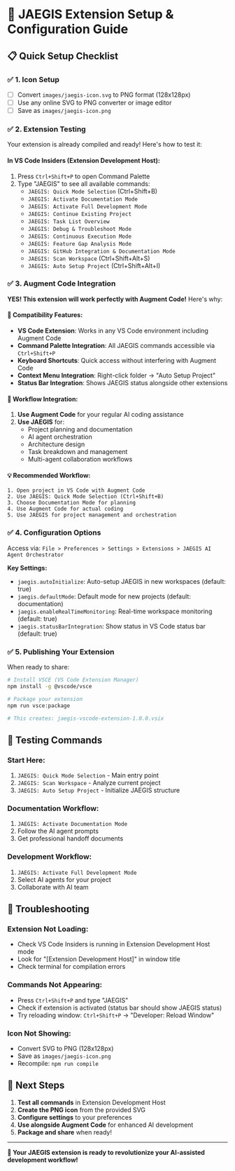 # 🚀 JAEGIS Extension Setup & Configuration Guide

## 📋 **Quick Setup Checklist**

### ✅ **1. Icon Setup**
- [ ] Convert `images/jaegis-icon.svg` to PNG format (128x128px)
- [ ] Use any online SVG to PNG converter or image editor
- [ ] Save as `images/jaegis-icon.png`

### ✅ **2. Extension Testing**
Your extension is already compiled and ready! Here's how to test it:

#### **In VS Code Insiders (Extension Development Host):**
1. Press `Ctrl+Shift+P` to open Command Palette
2. Type "JAEGIS" to see all available commands:
   - `JAEGIS: Quick Mode Selection` (Ctrl+Shift+B)
   - `JAEGIS: Activate Documentation Mode`
   - `JAEGIS: Activate Full Development Mode`
   - `JAEGIS: Continue Existing Project`
   - `JAEGIS: Task List Overview`
   - `JAEGIS: Debug & Troubleshoot Mode`
   - `JAEGIS: Continuous Execution Mode`
   - `JAEGIS: Feature Gap Analysis Mode`
   - `JAEGIS: GitHub Integration & Documentation Mode`
   - `JAEGIS: Scan Workspace` (Ctrl+Shift+Alt+S)
   - `JAEGIS: Auto Setup Project` (Ctrl+Shift+Alt+I)

### ✅ **3. Augment Code Integration**

**YES! This extension will work perfectly with Augment Code!** Here's why:

#### **🤝 Compatibility Features:**
- **VS Code Extension**: Works in any VS Code environment including Augment Code
- **Command Palette Integration**: All JAEGIS commands accessible via `Ctrl+Shift+P`
- **Keyboard Shortcuts**: Quick access without interfering with Augment Code
- **Context Menu Integration**: Right-click folder → "Auto Setup Project"
- **Status Bar Integration**: Shows JAEGIS status alongside other extensions

#### **🔄 Workflow Integration:**
1. **Use Augment Code** for your regular AI coding assistance
2. **Use JAEGIS** for:
   - Project planning and documentation
   - AI agent orchestration
   - Architecture design
   - Task breakdown and management
   - Multi-agent collaboration workflows

#### **💡 Recommended Workflow:**
```
1. Open project in VS Code with Augment Code
2. Use JAEGIS: Quick Mode Selection (Ctrl+Shift+B)
3. Choose Documentation Mode for planning
4. Use Augment Code for actual coding
5. Use JAEGIS for project management and orchestration
```

### ✅ **4. Configuration Options**

Access via: `File > Preferences > Settings > Extensions > JAEGIS AI Agent Orchestrator`

**Key Settings:**
- `jaegis.autoInitialize`: Auto-setup JAEGIS in new workspaces (default: true)
- `jaegis.defaultMode`: Default mode for new projects (default: documentation)
- `jaegis.enableRealTimeMonitoring`: Real-time workspace monitoring (default: true)
- `jaegis.statusBarIntegration`: Show status in VS Code status bar (default: true)

### ✅ **5. Publishing Your Extension**

When ready to share:
```bash
# Install VSCE (VS Code Extension Manager)
npm install -g @vscode/vsce

# Package your extension
npm run vsce:package

# This creates: jaegis-vscode-extension-1.0.0.vsix
```

## 🎯 **Testing Commands**

### **Start Here:**
1. `JAEGIS: Quick Mode Selection` - Main entry point
2. `JAEGIS: Scan Workspace` - Analyze current project
3. `JAEGIS: Auto Setup Project` - Initialize JAEGIS structure

### **Documentation Workflow:**
1. `JAEGIS: Activate Documentation Mode`
2. Follow the AI agent prompts
3. Get professional handoff documents

### **Development Workflow:**
1. `JAEGIS: Activate Full Development Mode`
2. Select AI agents for your project
3. Collaborate with AI team

## 🔧 **Troubleshooting**

### **Extension Not Loading:**
- Check VS Code Insiders is running in Extension Development Host mode
- Look for "[Extension Development Host]" in window title
- Check terminal for compilation errors

### **Commands Not Appearing:**
- Press `Ctrl+Shift+P` and type "JAEGIS"
- Check if extension is activated (status bar should show JAEGIS status)
- Try reloading window: `Ctrl+Shift+P` → "Developer: Reload Window"

### **Icon Not Showing:**
- Convert SVG to PNG (128x128px)
- Save as `images/jaegis-icon.png`
- Recompile: `npm run compile`

## 🌟 **Next Steps**

1. **Test all commands** in Extension Development Host
2. **Create the PNG icon** from the provided SVG
3. **Configure settings** to your preferences
4. **Use alongside Augment Code** for enhanced AI development
5. **Package and share** when ready!

---

**🎉 Your JAEGIS extension is ready to revolutionize your AI-assisted development workflow!**
